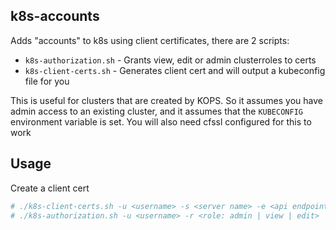 ## k8s-accounts
Adds "accounts" to k8s using client certificates, there are 2 scripts:

- `k8s-authorization.sh` - Grants view, edit or admin clusterroles to certs
- `k8s-client-certs.sh`	- Generates client cert and will output a kubeconfig file for you

This is useful for clusters that are created by KOPS. So it assumes you have admin access to an
existing cluster, and it assumes that the `KUBECONFIG` environment variable is set. You will also
need cfssl configured for this to work

## Usage

Create a client cert

```bash
# ./k8s-client-certs.sh -u <username> -s <server name> -e <api endpoint>
# ./k8s-authorization.sh -u <username> -r <role: admin | view | edit>
```
